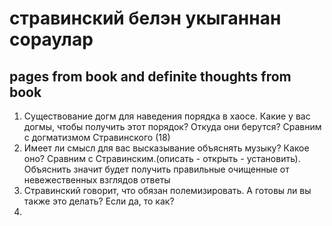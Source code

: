 # стравинский белэн укыганнан сораулар
## pages from book and definite thoughts from book
1. Существование догм для наведения порядка в хаосе. Какие у вас догмы, чтобы получить этот порядок? Откуда они берутся? Сравним с догматизмом Стравинского (18)
2. Имеет ли смысл для вас высказывание объяснять музыку? Какое оно? Сравним с Стравинским.(описать - открыть - установить). Объяснить значит будет получить правильные очищенные от невежественных взглядов ответы
3. Стравинский говорит, что обязан полемизировать. А готовы ли вы также это делать? Если да, то как?
4.